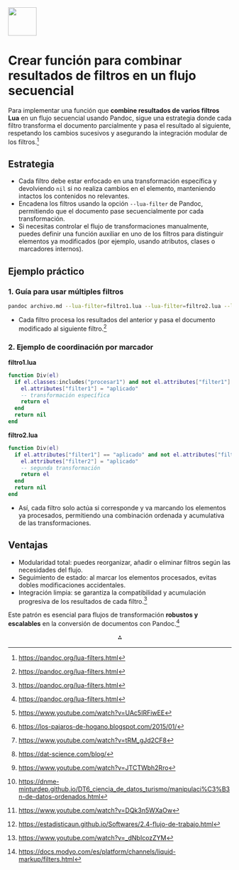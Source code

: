 <img src="https://r2cdn.perplexity.ai/pplx-full-logo-primary-dark%402x.png" style="height:64px;margin-right:32px"/>

# Crear función para combinar resultados de filtros en un flujo secuencial

Para implementar una función que **combine resultados de varios filtros Lua** en un flujo secuencial usando Pandoc, sigue una estrategia donde cada filtro transforma el documento parcialmente y pasa el resultado al siguiente, respetando los cambios sucesivos y asegurando la integración modular de los filtros.[^1]

## Estrategia

- Cada filtro debe estar enfocado en una transformación específica y devolviendo `nil` si no realiza cambios en el elemento, manteniendo intactos los contenidos no relevantes.
- Encadena los filtros usando la opción `--lua-filter` de Pandoc, permitiendo que el documento pase secuencialmente por cada transformación.
- Si necesitas controlar el flujo de transformaciones manualmente, puedes definir una función auxiliar en uno de los filtros para distinguir elementos ya modificados (por ejemplo, usando atributos, clases o marcadores internos).


## Ejemplo práctico

### 1. Guía para usar múltiples filtros

```sh
pandoc archivo.md --lua-filter=filtro1.lua --lua-filter=filtro2.lua --lua-filter=filtro3.lua -o salida.pdf
```

- Cada filtro procesa los resultados del anterior y pasa el documento modificado al siguiente filtro.[^1]


### 2. Ejemplo de coordinación por marcador

**filtro1.lua**

```lua
function Div(el)
  if el.classes:includes("procesar1") and not el.attributes["filter1"] then
    el.attributes["filter1"] = "aplicado"
    -- transformación específica
    return el
  end
  return nil
end
```

**filtro2.lua**

```lua
function Div(el)
  if el.attributes["filter1"] == "aplicado" and not el.attributes["filter2"] then
    el.attributes["filter2"] = "aplicado"
    -- segunda transformación
    return el
  end
  return nil
end
```

- Así, cada filtro solo actúa si corresponde y va marcando los elementos ya procesados, permitiendo una combinación ordenada y acumulativa de las transformaciones.


## Ventajas

- Modularidad total: puedes reorganizar, añadir o eliminar filtros según las necesidades del flujo.
- Seguimiento de estado: al marcar los elementos procesados, evitas dobles modificaciones accidentales.
- Integración limpia: se garantiza la compatibilidad y acumulación progresiva de los resultados de cada filtro.[^1]

Este patrón es esencial para flujos de transformación **robustos y escalables** en la conversión de documentos con Pandoc.[^1]
<span style="display:none">[^10][^11][^2][^3][^4][^5][^6][^7][^8][^9]</span>

<div style="text-align: center">⁂</div>

[^1]: https://pandoc.org/lua-filters.html

[^2]: https://www.youtube.com/watch?v=tRM_gJd2CF8

[^3]: https://dat-science.com/blog/

[^4]: https://www.youtube.com/watch?v=JTCTWbh2Rro

[^5]: https://dnme-minturdep.github.io/DT6_ciencia_de_datos_turismo/manipulaci%C3%B3n-de-datos-ordenados.html

[^6]: https://www.youtube.com/watch?v=DQk3n5WXaOw

[^7]: https://estadisticaun.github.io/Softwares/2.4-flujo-de-trabajo.html

[^8]: https://www.youtube.com/watch?v=_dNbIcozZYM

[^9]: https://docs.modyo.com/es/platform/channels/liquid-markup/filters.html

[^10]: https://www.youtube.com/watch?v=UAc5IRFiwEE

[^11]: https://los-pajaros-de-hogano.blogspot.com/2015/01/

